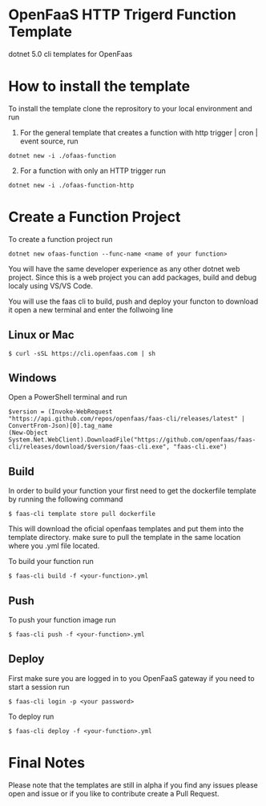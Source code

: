 # OpenFaaS HTTP Trigerd Function Template
dotnet 5.0 cli templates for OpenFaas

# How to install the template
To install the template clone the reprository to your local environment and run

1. For the general template that creates a function with http trigger | cron | event source, run
~~~
dotnet new -i ./ofaas-function
~~~

2. For a function with only an HTTP trigger run 
~~~
dotnet new -i ./ofaas-function-http 
~~~

# Create a Function Project
To create a function project run 

~~~
dotnet new ofaas-function --func-name <name of your function>
~~~

You will have the same developer experience as any other dotnet web project. Since this is a web project you can add packages, build and debug localy using VS/VS Code.

You will use the faas cli to build, push and deploy your functon to download it open a new terminal and enter the follwoing line

## Linux or Mac
~~~
$ curl -sSL https://cli.openfaas.com | sh
~~~

## Windows
Open a PowerShell terminal and run
~~~
$version = (Invoke-WebRequest "https://api.github.com/repos/openfaas/faas-cli/releases/latest" | ConvertFrom-Json)[0].tag_name
(New-Object System.Net.WebClient).DownloadFile("https://github.com/openfaas/faas-cli/releases/download/$version/faas-cli.exe", "faas-cli.exe")
~~~

## Build 
In order to build your function your first need to get the dockerfile template by running the following command 
~~~
$ faas-cli template store pull dockerfile
~~~ 
This will download the oficial openfaas templates and put them into the template directory. make sure to pull the template in the same location where you .yml file located.

To build your function run
~~~
$ faas-cli build -f <your-function>.yml
~~~

## Push
To push your function image run 
~~~
$ faas-cli push -f <your-function>.yml
~~~

## Deploy
First make sure you are logged in to you OpenFaaS gateway if you need to start a session run
~~~
$ faas-cli login -p <your password>
~~~
To deploy run
~~~
$ faas-cli deploy -f <your-function>.yml
~~~

# Final Notes

Please note that the templates are still in alpha if you find any issues please open and issue or if you like to contribute create a Pull Request.
